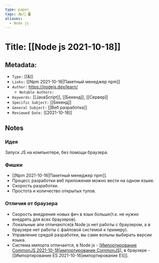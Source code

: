 ```yaml
---
type: paper
tags: 📥️/📜️ 🖥️
aliases:
  - Node js
---
```




# Title: **[[Node js 2021-10-18]]**


## Metadata:

- `Type:` [[&]]
- `Links:` [[Npm 2021-10-16|Пакетный менеджер npm]]
- `Author:` https://nodejs.dev/learn/
	- `Notable Authors:` 
- `Keywords:` [[JavaScript]], [[Бекенд]], [[Сервер]]
- `Specific Subject:` [[Бекенд]]
- `General Subject:` [[Веб разработка]]
- `Reviewed Date:` [[2021-10-18]]

## Notes

### Идея
Запуск JS на компьютере, без помощи браузера.

### Фишки
- [[Npm 2021-10-16|Пакетный менеджер npm]].
- Процесс разработки веб приложения можно вести на одном языке.
- Скорость разработки.
- Простота и количество открытых тулов.

### Отличия от браузера
- Скорость внедрения новых фич в язык больше(т.к. не нужно внедрять для всех браузеров).
- Локальные апи отличаются(в Node js нет работы с браузером, а в браузере нет работы с файловой системой к примеру).
- Управление средой разработки, вы сами вольны выбирать версии языка.
- Система импорта отличается, в Node js - [[Импортирование CommonJS 2021-10-18|импортирование CommonJS]](Дефолтно), в браузере - [[Импортирование ES 2021-10-16|импортирование ES]].


